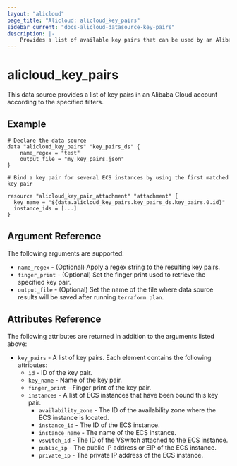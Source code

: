 ```yaml
---
layout: "alicloud"
page_title: "Alicloud: alicloud_key_pairs"
sidebar_current: "docs-alicloud-datasource-key-pairs"
description: |-
    Provides a list of available key pairs that can be used by an Alibaba Cloud account.
---
```


# alicloud\_key\_pairs

This data source provides a list of key pairs in an Alibaba Cloud account according to the specified filters.

## Example

```
# Declare the data source
data "alicloud_key_pairs" "key_pairs_ds" {
	name_regex = "test"
	output_file = "my_key_pairs.json"
}

# Bind a key pair for several ECS instances by using the first matched key pair

resource "alicloud_key_pair_attachment" "attachment" {
  key_name = "${data.alicloud_key_pairs.key_pairs_ds.key_pairs.0.id}"
  instance_ids = [...]
}

```

## Argument Reference

The following arguments are supported:

* `name_regex` - (Optional) Apply a regex string to the resulting key pairs.
* `finger_print` - (Optional) Set the finger print used to retrieve the specified key pair.
* `output_file` - (Optional) Set the name of the file where data source results will be saved after running `terraform plan`.

## Attributes Reference

The following attributes are returned in addition to the arguments listed above:

* `key_pairs` - A list of key pairs. Each element contains the following attributes:
  * `id` - ID of the key pair.
  * `key_name` - Name of the key pair.
  * `finger_print` - Finger print of the key pair.
  * `instances` - A list of ECS instances that have been bound this key pair.
    * `availability_zone` - The ID of the availability zone where the ECS instance is located.
    * `instance_id` - The ID of the ECS instance.
    * `instance_name` - The name of the ECS instance.
    * `vswitch_id` - The ID of the VSwitch attached to the ECS instance.
    * `public_ip` - The public IP address or EIP of the ECS instance.
    * `private_ip` - The private IP address of the ECS instance.